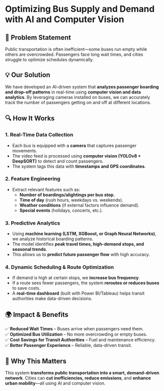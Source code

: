 # **Optimizing Bus Supply and Demand with AI and Computer Vision**

## 🚀 Problem Statement  
Public transportation is often inefficient—some buses run empty while others are overcrowded. Passengers face long wait times, and cities struggle to optimize schedules dynamically.  

## 💡 Our Solution  
We have developed an AI-driven system that **analyzes passenger boarding and drop-off patterns** in real-time using **computer vision and data analytics**. By leveraging cameras installed on buses, we can accurately track the number of passengers getting on and off at different locations.  

## 🔍 How It Works  
### 1. **Real-Time Data Collection**  
- Each bus is equipped with a **camera** that captures passenger movements.  
- The video feed is processed using **computer vision (YOLOv8 + DeepSORT)** to detect and count passengers.  
- The system tags this data with **timestamps and GPS coordinates**.  

### 2. **Feature Engineering**  
- Extract relevant features such as:  
  - **Number of boardings/alightings per bus stop.**  
  - **Time of day** (rush hours, weekdays vs. weekends).  
  - **Weather conditions** (if external factors influence demand).  
  - **Special events** (holidays, concerts, etc.).  

### 3. **Predictive Analytics**  
- Using **machine learning (LSTM, XGBoost, or Graph Neural Networks)**, we analyze historical boarding patterns.  
- The model identifies **peak travel times, high-demand stops, and seasonal trends**.  
- This allows us to **predict future passenger flow** with high accuracy.  

### 4. **Dynamic Scheduling & Route Optimization**  
- If demand is high at certain stops, we **increase bus frequency**.  
- If a route sees fewer passengers, the system **reroutes or reduces buses** to save costs.  
- A **real-time dashboard** (built with Power BI/Tableau) helps transit authorities make data-driven decisions.  

## 🌍 Impact & Benefits  
✅ **Reduced Wait Times** – Buses arrive when passengers need them.  
✅ **Optimized Bus Utilization** – No more overcrowding or empty buses.  
✅ **Cost Savings for Transit Authorities** – Fuel and maintenance efficiency.  
✅ **Better Passenger Experience** – Reliable, data-driven transit.  

## 🎯 Why This Matters  
This system **transforms public transportation into a smart, demand-driven network**. Cities can **cut inefficiencies, reduce emissions**, and **enhance urban mobility**—all using AI and computer vision.  

